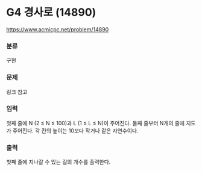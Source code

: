 # G4 경사로 (14890)

https://www.acmicpc.net/problem/14890

### 분류

구현

### 문제

링크 참고

### 입력 

첫째 줄에 N (2 ≤ N ≤ 100)과 L (1 ≤ L ≤ N)이 주어진다. 둘째 줄부터 N개의 줄에 지도가 주어진다. 각 칸의 높이는 10보다 작거나 같은 자연수이다.

### 출력 

첫째 줄에 지나갈 수 있는 길의 개수를 출력한다.